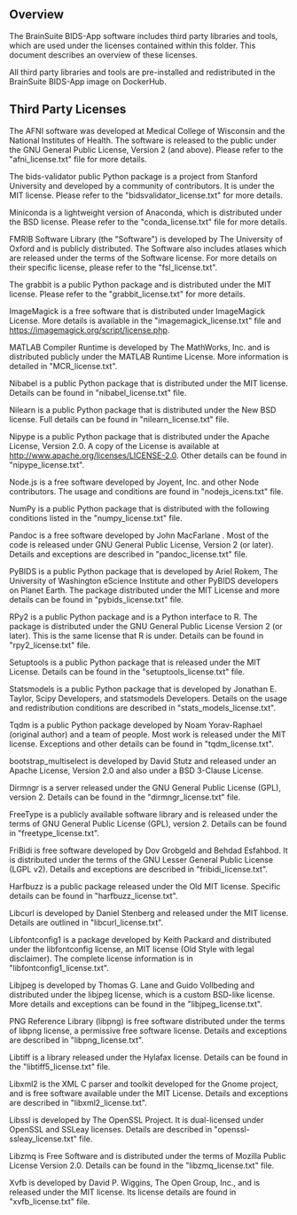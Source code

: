 ## Overview ##
The BrainSuite BIDS-App software includes third party libraries and tools, which are used under the licenses contained within this folder. This document describes an overview of these licenses.

All third party libraries and tools are pre-installed and redistributed in the BrainSuite BIDS-App image on DockerHub.

## Third Party Licenses ##
The AFNI software was developed at Medical College of Wisconsin and the National Institutes of Health. The software is released to the public under the GNU General Public License, Version 2 (and above). Please refer to the "afni_license.txt" file for more details.

The bids-validator public Python package is a project from Stanford University and developed by a community of contributors. It is under the MIT license. Please refer to the "bidsvalidator_license.txt" for more details.

Miniconda is a lightweight version of Anaconda, which is distributed under the BSD license. Please refer to the "conda_license.txt" file for more details.

FMRIB Software Library (the "Software") is developed by The University of Oxford and is publicly distributed. The Software also includes atlases which are released under the terms of the Software license. For more details on their specific license, please refer to the "fsl_license.txt".

The grabbit is a public Python package and is distributed under the MIT license. Please refer to the "grabbit_license.txt" for more details.

ImageMagick is a free software that is distributed under ImageMagick License. More details is available in the "imagemagick_license.txt" file and https://imagemagick.org/script/license.php.

MATLAB Compiler Runtime is developed by The MathWorks, Inc. and is distributed publicly under the MATLAB Runtime License. More information is detailed in "MCR_license.txt".

Nibabel is a public Python package that is distributed under the MIT license. Details can be found in "nibabel_license.txt" file.

Nilearn is a public Python package that is distributed under the New BSD license. Full details can be found in "nilearn_license.txt" file.

Nipype is a public Python package that is distributed under the Apache License, Version 2.0. A copy of the License is available at http://www.apache.org/licenses/LICENSE-2.0. Other details can be found in "nipype_license.txt".

Node.js is a free software developed by Joyent, Inc. and other Node contributors. The usage and conditions are found in "nodejs_icens.txt" file.

NumPy is a public Python package that is distributed with the following conditions listed in the "numpy_license.txt" file.

Pandoc is a free software developed by John MacFarlane <jgm at berkeley dot edu>. Most of the code is released under GNU General Public License, Version 2 (or later). Details and exceptions are described in "pandoc_license.txt" file.

PyBIDS is a public Python package that is developed by Ariel Rokem, The University of Washington eScience Institute and other PyBIDS developers on Planet Earth. The package distributed under the MIT License and more details can be found in "pybids_license.txt" file.

RPy2 is a public Python package and is a Python interface to R. The package is distributed under the GNU General Public License Version 2 (or later). This is the same license that R is under. Details can be found in "rpy2_license.txt" file.

Setuptools is a public Python package that is released under the MIT License. Details can be found in the "setuptools_license.txt" file.

Statsmodels is a public Python package that is developed by Jonathan E. Taylor, Scipy Developers, and statsmodels Developers. Details on the usage and redistribution conditions are described in "stats_models_license.txt".

Tqdm is a public Python package developed by Noam Yorav-Raphael (original author) and a team of people. Most work is released under the MIT license. Exceptions and other details can be found in "tqdm_license.txt".

bootstrap_multiselect is developed by David Stutz and released under an Apache License, Version 2.0 and also under a BSD 3-Clause License.

Dirmngr is a server released under the GNU General Public License (GPL), version 2. Details can be found in the "dirmngr_license.txt" file.

FreeType is a publicly available software library and is released under the terms of GNU General Public License (GPL), version 2. Details can be found in "freetype_license.txt".

FriBidi is free software developed by Dov Grobgeld and Behdad Esfahbod. It is distributed under the terms of the GNU Lesser General Public License (LGPL v2). Details and exceptions are described in "fribidi_license.txt".

Harfbuzz is a public package released under the Old MIT license. Specific details can be found in "harfbuzz_license.txt".

Libcurl is developed by Daniel Stenberg and released under the MIT license. Details are outlined in "libcurl_license.txt".

Libfontconfig1 is a package developed by Keith Packard and distributed under the libfontconfig license, an MIT license (Old Style with legal disclaimer). The complete license information is in "libfontconfig1_license.txt".

Libjpeg is developed by Thomas G. Lane and Guido Vollbeding and distributed under the libjpeg license, which is a custom BSD-like license. More details and exceptions can be found in the "libjpeg_license.txt".

PNG Reference Library (libpng) is free software distributed under the terms of libpng license, a permissive free software license. Details and exceptions are described in "libpng_license.txt".

Libtiff is a library released under the Hylafax license. Details can be found in the "libtiff5_license.txt" file.

Libxml2 is the XML C parser and toolkit developed for the Gnome project, and is free software available under the MIT License. Details and exceptions are described in "libxml2_license.txt".

Libssl is developed by The OpenSSL Project. It is dual-licensed under OpenSSL and SSLeay licenses. Details are described in "openssl-ssleay_license.txt" file. 

Libzmq is Free Software and is distributed under the terms of Mozilla Public License Version 2.0. Details can be found in the "libzmq_license.txt" file.

Xvfb is developed by David P. Wiggins, The Open Group, Inc., and is released under the MIT license. Its license details are found in "xvfb_license.txt" file. 